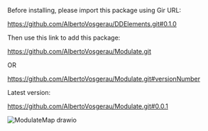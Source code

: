 Before installing, please import this package using Gir URL:

https://github.com/AlbertoVosgerau/DDElements.git#0.1.0

Then use this link to add this package:

https://github.com/AlbertoVosgerau/Modulate.git

OR

https://github.com/AlbertoVosgerau/Modulate.git#versionNumber

Latest version:

https://github.com/AlbertoVosgerau/Modulate.git#0.0.1

![ModulateMap drawio](https://github.com/user-attachments/assets/7c2c9a98-45cb-495f-a942-62ec9222b607)
